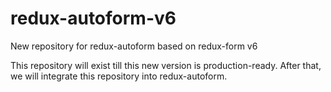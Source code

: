 # redux-autoform-v6
New repository for redux-autoform based on redux-form v6

This repository will exist till this new version is production-ready. After that, we will integrate this repository into redux-autoform. 
